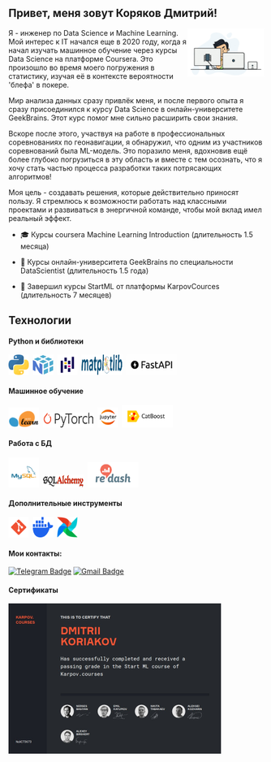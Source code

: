 <!--
**koryakovda/koryakovda** is a ✨ _special_ ✨ repository because its `README.md` (this file) appears on your GitHub profile.

Here are some ideas to get you started:

- 🔭 I’m currently working on ...
- 🌱 I’m currently learning ...
- 👯 I’m looking to collaborate on ...
- 🤔 I’m looking for help with ...
- 💬 Ask me about ...
- 📫 How to reach me: ...
- 😄 Pronouns: ...
- ⚡ Fun fact: ...
-->
## Привет, меня зовут Коряков Дмитрий!
<!--Intro Section-->
<img src="https://github.com/abhinav-bohra/abhinav-bohra/blob/main/intro.gif" width="30%" align="right">

Я - инженер по Data Science и Machine Learning. Мой интерес к IT начался еще в 2020 году, когда я начал изучать машинное обучение через курсы Data Science на платформе Coursera. Это произошло во время моего погружения в статистику, изучая её в контексте вероятности 'блефа' в покере.

Мир анализа данных сразу привлёк меня, и после первого опыта я сразу присоединился к курсу Data Science в онлайн-университете GeekBrains. Этот курс помог мне сильно расширить свои знания.

Вскоре после этого, участвуя на работе в профессиональных соревнованиях по геонавигации, я обнаружил, что одним из участников соревнований была ML-модель. Это поразило меня, вдохновив ещё более глубоко погрузиться в эту область и вместе с тем осознать, что я хочу стать частью процесса разработки таких потрясающих алгоритмов!

Моя цель - создавать решения, которые действительно приносят пользу. Я стремлюсь к возможности работать над классными проектами и развиваться в энергичной команде, чтобы мой вклад имел реальный эффект.

- :mortar_board:  Курсы coursera Machine Learning Introduction (длительность 1.5 месяца)

- :brain:  Курсы онлайн-университета GeekBrains по специальности DataScientist (длительность 1.5 года)

- :seedling: Завершил курсы StartML от платформы KarpovCources (длительность 7 месяцев)

<!--Skills Section-->
## Технологии

#### Python и библиотеки
<p align="left">
    <img src="https://github.com/koryakovda/koryakovda/blob/main/icons/python-logo.png" alt="python" width="40" height="40" title="Python" />&nbsp;
    <img src="https://github.com/koryakovda/koryakovda/blob/main/icons/numpy.svg" alt="Numpy" width="40" height="40" title="NumPy" />&nbsp;
    <img src="https://github.com/koryakovda/koryakovda/blob/main/icons/pandas.svg" alt="Pandas" width="40" height="40" title="Pandas" />&nbsp;
    <img src="https://github.com/koryakovda/koryakovda/blob/main/icons/matplotlib.svg" alt="Matplotlib" width="80" height="40" title="Matplotlib" />&nbsp;
    <img src="https://github.com/koryakovda/koryakovda/blob/main/icons/FastAPI.jpg" alt="FastAPI" width="100" height="40" title="FastAPI" />&nbsp;
</p>

#### Машинное обучение
<p align="left">
    <img src="https://github.com/koryakovda/koryakovda/blob/main/icons/scikit learn.png" alt="Scikit Learn" width="60" height="40" title="scikit-learn" />&nbsp;
    <img src="https://github.com/koryakovda/koryakovda/blob/main/icons/pytorch.png" alt="PyTorch" width="100" height="30" title="PyTorch" />&nbsp;
    <img src="https://github.com/koryakovda/koryakovda/blob/main/icons/jupyter.png" alt="Jupyter" width="40" height="40" title="Jupyter" />&nbsp;
    <img src="https://github.com/koryakovda/koryakovda/blob/main/icons/CatBoost.png" alt="CatBoost" width="100" height="45" title="CatBoost" />&nbsp;
</p>

#### Работа с БД
<p align="left">
    <img src="https://github.com/koryakovda/koryakovda/blob/main/icons/mysql.png" alt="Sql" width="60" height="60" title="MySQL" />&nbsp;
    <img src="https://github.com/koryakovda/koryakovda/blob/main/icons/SQLAlchemy.png" alt="SQLAlchemy" width="80" height="25" title="SQLAlchemy" />&nbsp;
    <img src="https://github.com/koryakovda/koryakovda/blob/main/icons/redash.png" alt="redash" width="100" height="50" title="redash" />&nbsp;
</p>

#### Дополнительные инструменты
<p align="left">
    <img src="https://github.com/koryakovda/koryakovda/blob/main/icons/git.svg" alt="Git" width="40" height="40" title="Git" />&nbsp;
    <img src="https://github.com/koryakovda/koryakovda/blob/main/icons/docker-mark-blue.svg" alt="Docker" width="40" height="40" title="Docker" />&nbsp;
    <img src="https://github.com/koryakovda/koryakovda/blob/main/icons/airflow_transparent.png" alt="Airflow" width="40" height="40" title="Airflow" />&nbsp;
</p>

<!--Contact Section-->
#### Мои контакты: 

[![Telegram Badge](https://img.shields.io/badge/-Dmitrii_Koriakov-blue?style=flat&logo=Telegram&logoColor=white)](https://t.me/Dmitriy_Koryakov) [![Gmail Badge](https://img.shields.io/badge/-Gmail-red?style=flat&logo=Gmail&logoColor=white)](mailto:koryakovda@gmail.com)

<!--Certificate Section-->
#### Сертификаты

<p align="left">
    <a href="https://lab.karpov.courses/certificate/7d067bd1-25e0-462c-ac5c-012b54c03339/en/" title="Сертификат доступен по нажатию">
        <img src="https://github.com/koryakovda/koryakovda/blob/main/icons/StartML KC.jpg" alt="StartML" width="419" height="296" />
    </a>
</p>



<!--GitHub Section-->
<!--
### GitHub статистика:

<a href="http://www.github.com/koryakovda"><img src="https://github-readme-stats.vercel.app/api?username=koryakovda&show_icons=true&hide=&count_private=true&title_color=0891b2&text_color=ffffff&icon_color=0891b2&bg_color=1c1917&hide_border=true&show_icons=true" alt="KoriakovDmitrii's GitHub stats" /></a>

-->
